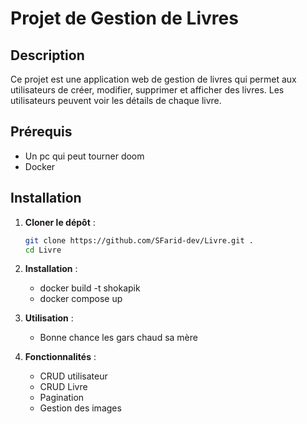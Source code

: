 # Projet de Gestion de Livres

## Description

Ce projet est une application web de gestion de livres qui permet aux utilisateurs de créer, modifier, supprimer et afficher des livres. Les utilisateurs peuvent voir les détails de chaque livre.

## Prérequis
- Un pc qui peut tourner doom
- Docker

## Installation

1. **Cloner le dépôt** :
   ```bash
   git clone https://github.com/SFarid-dev/Livre.git .
   cd Livre

3. **Installation** :
   - docker build -t shokapik 
   - docker compose up
4. **Utilisation** :
   - Bonne chance les gars chaud sa mère

5. **Fonctionnalités** :
   - CRUD utilisateur
   - CRUD Livre
   - Pagination
   - Gestion des images